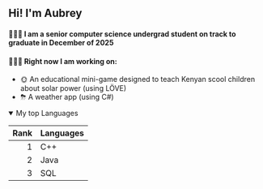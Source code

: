 ## Hi! I'm Aubrey

<h4>👩🏼‍🎓 I am a senior computer science undergrad student on track to graduate in December of 2025</h4>

<h4>👩🏼‍💻 Right now I am working on:</h4>
<ul>
  <li>🌞 An educational mini-game designed to teach Kenyan scool children about solar power (using LÖVE)</li>
  <li>⛈ A weather app (using C#)</li>
</ul>  

<details open>
  <summary>My top Languages</summary>
  
  | Rank | Languages |
  |-----:|-----------|
  |     1| C++       |
  |     2| Java      |
  |     3| SQL       |
  
</details>
